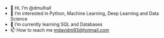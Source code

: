 - 👋 Hi, I’m @dmulhall
- 👀 I’m interested in Python, Machine Learning, Deep Learning and Data Science
- 🌱 I’m currently learning SQL and Databases
- 📫 How to reach me mdavidm93@hotmail.com

<!---
dmulhall/dmulhall is a ✨ special ✨ repository because its `README.md` (this file) appears on your GitHub profile.
You can click the Preview link to take a look at your changes.
--->
